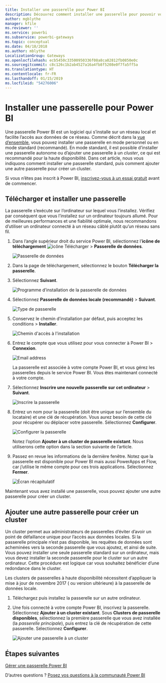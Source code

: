 ```yaml
---
title: Installer une passerelle pour Power BI
description: Découvrez comment installer une passerelle pour pouvoir vous connecter à des données locales dans Power BI.
author: mgblythe
manager: kfile
ms.reviewer: ''
ms.service: powerbi
ms.subservice: powerbi-gateways
ms.topic: conceptual
ms.date: 04/18/2018
ms.author: mblythe
LocalizationGroup: Gateways
ms.openlocfilehash: ecb5450c33500950336f08a8ca82812fb0850e0c
ms.sourcegitcommit: c8c126c1b2ab4527a16a4fb8f5208e0f7fa5ff5a
ms.translationtype: HT
ms.contentlocale: fr-FR
ms.lasthandoff: 01/15/2019
ms.locfileid: "54276006"
---
```

# <a name="install-a-gateway-for-power-bi"></a>Installer une passerelle pour Power BI

Une passerelle Power BI est un logiciel qui s’installe sur un réseau local et facilite l’accès aux données de ce réseau. Comme décrit dans la [vue d’ensemble](service-gateway-getting-started.md), vous pouvez installer une passerelle en mode personnel ou en mode standard (recommandé). En mode standard, il est possible d’installer une passerelle autonome ou d’ajouter une passerelle à un *cluster*, ce qui est recommandé pour la haute disponibilité. Dans cet article, nous vous indiquons comment installer une passerelle standard, puis comment ajouter une autre passerelle pour créer un cluster.

Si vous n’êtes pas inscrit à Power BI, [inscrivez-vous à un essai gratuit](https://app.powerbi.com/signupredirect?pbi_source=web) avant de commencer.


## <a name="download-and-install-a-gateway"></a>Télécharger et installer une passerelle

La passerelle s’exécute sur l’ordinateur sur lequel vous l’installez. Vérifiez par conséquent que vous l’installez sur un ordinateur toujours allumé. Pour de meilleures performances et une fiabilité optimale, nous recommandons d’utiliser un ordinateur connecté à un réseau câblé plutôt qu’un réseau sans fil.

1. Dans l’angle supérieur droit du service Power BI, sélectionnez l’**icône de téléchargement** ![icône Télécharger](media/service-gateway-install/icon-download.png) > **Passerelle de données**.

    ![Passerelle de données](media/service-gateway-install/data-gateway.png)

2. Dans la page de téléchargement, sélectionnez le bouton **Télécharger la passerelle**.

3. Sélectionnez **Suivant**.     

    ![Programme d’installation de la passerelle de données](media/service-gateway-install/gateway-installer.png)

4. Sélectionnez **Passerelle de données locale (recommandé)** > **Suivant**.

    ![Type de passerelle](media/service-gateway-install/gateway-type.png)

5. Conservez le chemin d’installation par défaut, puis acceptez les conditions > **Installer**.

    ![Chemin d'accès à l'installation](media/service-gateway-install/install-path.png)

6. Entrez le compte que vous utilisez pour vous connecter à Power BI > **Connexion**.

    ![Email address](media/service-gateway-install/email-address.png)

    La passerelle est associée à votre compte Power BI, et vous gérez les passerelles depuis le service Power BI. Vous êtes maintenant connecté à votre compte.

7. Sélectionnez **Inscrire une nouvelle passerelle sur cet ordinateur** > **Suivant**.

    ![Inscrire la passerelle](media/service-gateway-install/register-gateway.png)

8. Entrez un nom pour la passerelle (doit être unique sur l’ensemble du locataire) et une clé de récupération. Vous aurez besoin de cette clé pour récupérer ou déplacer votre passerelle. Sélectionnez **Configurer**.

    ![Configurer la passerelle](media/service-gateway-install/configure-gateway.png)

    Notez l’option **Ajouter à un cluster de passerelle existant**. Nous utiliserons cette option dans la section suivante de l’article.

9. Passez en revue les informations de la dernière fenêtre. Notez que la passerelle est disponible pour Power BI mais aussi PowerApps et Flow, car j’utilise le même compte pour ces trois applications. Sélectionnez **Fermer**.

    ![Écran récapitulatif](media/service-gateway-install/summary-screen.png)

Maintenant vous avez installé une passerelle, vous pouvez ajouter une autre passerelle pour créer un cluster.


## <a name="add-another-gateway-to-create-a-cluster"></a>Ajouter une autre passerelle pour créer un cluster

Un cluster permet aux administrateurs de passerelles d’éviter d’avoir un point de défaillance unique pour l’accès aux données locales. Si la passerelle principale n’est pas disponible, les requêtes de données sont acheminées vers la seconde passerelle que vous ajoutez, et ainsi de suite. Vous pouvez installer une seule passerelle standard sur un ordinateur, mais vous devez installer la seconde passerelle pour le cluster sur un autre ordinateur. Cette procédure est logique car vous souhaitez bénéficier d’une redondance dans le cluster.

Les clusters de passerelles à haute disponibilité nécessitent d’appliquer la mise à jour de novembre 2017 ( ou version ultérieure) à la passerelle de données locale.

1. Téléchargez puis installez la passerelle sur un autre ordinateur.

2. Une fois connecté à votre compte Power BI, inscrivez la passerelle. Sélectionnez **Ajouter à un cluster existant**. Sous **Clusters de passerelle disponibles**, sélectionnez la première passerelle que vous avez installée (la *passerelle principale*), puis entrez la clé de récupération de cette passerelle. Sélectionnez **Configurer**.

    ![Ajouter une passerelle à un cluster](media/service-gateway-install/add-cluster.png)


## <a name="next-steps"></a>Étapes suivantes

[Gérer une passerelle Power BI](service-gateway-manage.md)

D’autres questions ? [Posez vos questions à la communauté Power BI](http://community.powerbi.com/)